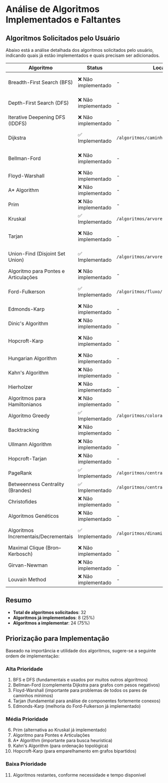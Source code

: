 # Análise de Algoritmos Implementados e Faltantes

## Algoritmos Solicitados pelo Usuário

Abaixo está a análise detalhada dos algoritmos solicitados pelo usuário, indicando quais já estão implementados e quais precisam ser adicionados.

| Algoritmo | Status | Localização | Observações |
|-----------|--------|-------------|-------------|
| Breadth-First Search (BFS) | ❌ Não implementado | - | Usado implicitamente em alguns algoritmos, mas não como função independente |
| Depth-First Search (DFS) | ❌ Não implementado | - | Usado implicitamente em alguns algoritmos, mas não como função independente |
| Iterative Deepening DFS (IDDFS) | ❌ Não implementado | - | - |
| Dijkstra | ✅ Implementado | `/algoritmos/caminhos/dijkstra.py` | Implementação completa com reconstrução de caminho |
| Bellman-Ford | ❌ Não implementado | - | Necessário para grafos com arestas de peso negativo |
| Floyd-Warshall | ❌ Não implementado | - | Algoritmo para todos os pares de caminhos mínimos |
| A* Algorithm | ❌ Não implementado | - | - |
| Prim | ❌ Não implementado | - | Algoritmo alternativo para árvore geradora mínima |
| Kruskal | ✅ Implementado | `/algoritmos/arvores/kruskal.py` | Implementação completa com Union-Find |
| Tarjan | ❌ Não implementado | - | Algoritmo para componentes fortemente conexos |
| Union-Find (Disjoint Set Union) | ✅ Implementado | `/algoritmos/arvores/kruskal.py` | Implementado como classe auxiliar no arquivo do Kruskal |
| Algoritmo para Pontes e Articulações | ❌ Não implementado | - | - |
| Ford-Fulkerson | ✅ Implementado | `/algoritmos/fluxo/ford_fulkerson.py` | Implementação completa com BFS para caminhos de aumento |
| Edmonds-Karp | ❌ Não implementado | - | Variante do Ford-Fulkerson que usa BFS |
| Dinic's Algorithm | ❌ Não implementado | - | Algoritmo avançado para fluxo máximo |
| Hopcroft-Karp | ❌ Não implementado | - | Algoritmo para emparelhamento máximo em grafos bipartidos |
| Hungarian Algorithm | ❌ Não implementado | - | Algoritmo para atribuição ótima |
| Kahn's Algorithm | ❌ Não implementado | - | Algoritmo para ordenação topológica |
| Hierholzer | ❌ Não implementado | - | Algoritmo para ciclo euleriano |
| Algoritmos para Hamiltonianos | ❌ Não implementado | - | - |
| Algoritmo Greedy | ✅ Implementado | `/algoritmos/coloracao/coloracao.py` | Implementado para coloração de grafos |
| Backtracking | ❌ Não implementado | - | - |
| Ullmann Algorithm | ❌ Não implementado | - | Algoritmo para isomorfismo de subgrafos |
| Hopcroft-Tarjan | ❌ Não implementado | - | Algoritmo para planaridade |
| PageRank | ✅ Implementado | `/algoritmos/centralidade/centralidade.py` | Implementação completa |
| Betweenness Centrality (Brandes) | ✅ Implementado | `/algoritmos/centralidade/centralidade.py` | Implementado como `centralidade_intermediacao` |
| Christofides | ❌ Não implementado | - | Algoritmo para o problema do caixeiro viajante |
| Algoritmos Genéticos | ❌ Não implementado | - | - |
| Algoritmos Incrementais/Decrementais | ✅ Implementado | `/algoritmos/dinamicos/dinamicos.py` | Implementado como parte do módulo de grafos dinâmicos |
| Maximal Clique (Bron–Kerbosch) | ❌ Não implementado | - | Algoritmo para encontrar cliques maximais |
| Girvan-Newman | ❌ Não implementado | - | Algoritmo para detecção de comunidades |
| Louvain Method | ❌ Não implementado | - | Algoritmo para detecção de comunidades |

## Resumo

- **Total de algoritmos solicitados**: 32
- **Algoritmos já implementados**: 8 (25%)
- **Algoritmos a implementar**: 24 (75%)

## Priorização para Implementação

Baseado na importância e utilidade dos algoritmos, sugere-se a seguinte ordem de implementação:

### Alta Prioridade
1. BFS e DFS (fundamentais e usados por muitos outros algoritmos)
2. Bellman-Ford (complementa Dijkstra para grafos com pesos negativos)
3. Floyd-Warshall (importante para problemas de todos os pares de caminhos mínimos)
4. Tarjan (fundamental para análise de componentes fortemente conexos)
5. Edmonds-Karp (melhoria do Ford-Fulkerson já implementado)

### Média Prioridade
6. Prim (alternativa ao Kruskal já implementado)
7. Algoritmo para Pontes e Articulações
8. A* Algorithm (importante para busca heurística)
9. Kahn's Algorithm (para ordenação topológica)
10. Hopcroft-Karp (para emparelhamento em grafos bipartidos)

### Baixa Prioridade
11. Algoritmos restantes, conforme necessidade e tempo disponível
